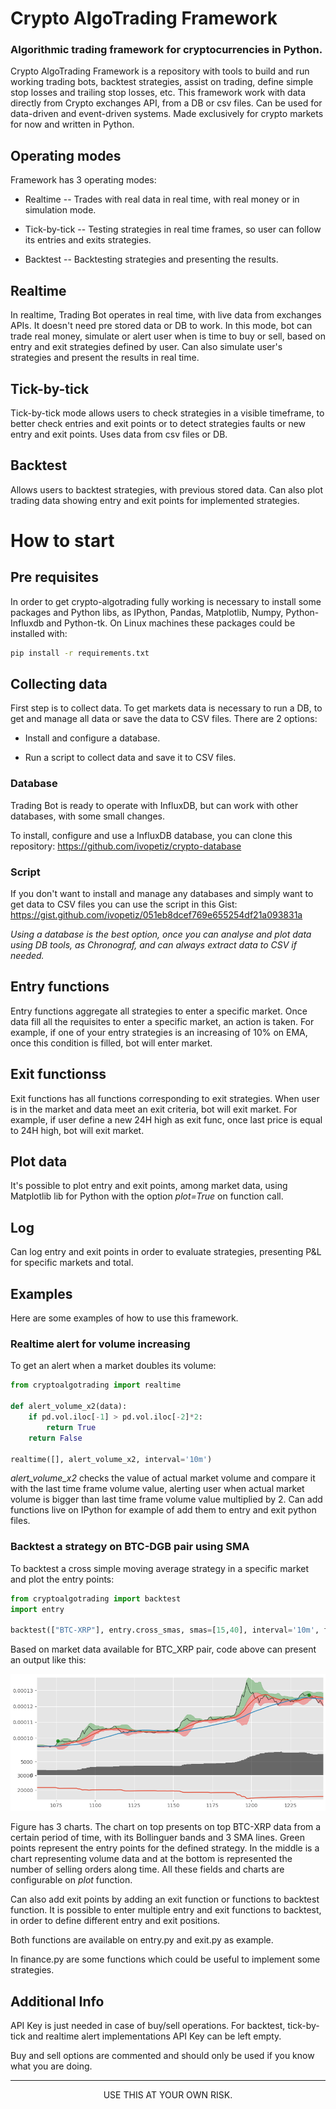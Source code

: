 # Crypto AlgoTrading Framework

### Algorithmic trading framework for cryptocurrencies in Python.

Crypto AlgoTrading Framework is a repository with tools to build and run working trading bots, backtest strategies, assist on trading, define simple stop losses and trailing stop losses, etc. This framework work with data directly from Crypto exchanges API, from a DB or csv files. Can be used for data-driven and event-driven systems. Made exclusively for crypto markets for now and written in Python.

## Operating modes

Framework has 3 operating modes:

* Realtime -- Trades with real data in real time, with real money or in simulation mode.

* Tick-by-tick -- Testing strategies in real time frames, so user can follow its entries and exits strategies.

* Backtest -- Backtesting strategies and presenting the results.

## Realtime

In realtime, Trading Bot operates in real time, with live data from exchanges APIs. It doesn't need pre stored data or DB to work.
In this mode, bot can trade real money, simulate or alert user when is time to buy or sell, based on entry and exit strategies defined by user. Can also simulate user's strategies and present the results in real time.

## Tick-by-tick

Tick-by-tick mode allows users to check strategies in a visible timeframe, to better check entries and exit points or to detect strategies faults or new entry and exit points. Uses data from csv files or DB.

## Backtest

Allows users to backtest strategies, with previous stored data. Can also plot trading data showing entry and exit points for implemented strategies.

# How to start

## Pre requisites

In order to get crypto-algotrading fully working is necessary to install some packages and Python libs, as IPython, Pandas, Matplotlib, Numpy, Python-Influxdb and Python-tk. 
On Linux machines these packages could be installed with:

```bash
pip install -r requirements.txt
```

## Collecting data

First step is to collect data. To get markets data is necessary to run a DB, to get and manage all data or save the data to CSV files.
There are 2 options:

* Install and configure a database.

* Run a script to collect data and save it to CSV files.

### Database

Trading Bot is ready to operate with InfluxDB, but can work with other databases, with some small changes.

To install, configure and use a InfluxDB database, you can clone this repository:
https://github.com/ivopetiz/crypto-database

### Script

If you don't want to install and manage any databases and simply want to get data to CSV files you can use the script in this Gist:
https://gist.github.com/ivopetiz/051eb8dcef769e655254df21a093831a

*Using a database is the best option, once you can analyse and plot data using DB tools, as Chronograf, and can always extract data to CSV if needed.*

## Entry functions

Entry functions aggregate all strategies to enter a specific market. Once data fill all the requisites to enter a specific market, an action is taken. For example, if one of your entry strategies is an increasing of 10% on EMA, once this condition is filled, bot will enter market.

## Exit functionss

Exit functions has all functions corresponding to exit strategies. When user is in the market and data meet an exit criteria, bot will exit market.
For example, if user define a new 24H high as exit func, once last price is equal to 24H high, bot will exit market.

## Plot data

It's possible to plot entry and exit points, among market data, using Matplotlib lib for Python with the option *plot=True* on function call.

## Log

Can log entry and exit points in order to evaluate strategies, presenting P&L for specific markets and total.

## Examples

Here are some examples of how to use this framework.

### Realtime alert for volume increasing

To get an alert when a market doubles its volume:

```python
from cryptoalgotrading import realtime

def alert_volume_x2(data):
    if pd.vol.iloc[-1] > pd.vol.iloc[-2]*2:
        return True
    return False

realtime([], alert_volume_x2, interval='10m')
```

*alert_volume_x2* checks the value of actual market volume and compare it with the last time frame volume value, alerting user when actual market volume is bigger than last time frame volume value multiplied by 2. Can add functions live on IPython for example of add them to entry and exit python files.

### Backtest a strategy on BTC-DGB pair using SMA

To backtest a cross simple moving average strategy in a specific market and plot the entry points:

```python
from cryptoalgotrading import backtest
import entry

backtest(["BTC-XRP"], entry.cross_smas, smas=[15,40], interval='10m', from_file=True, plot=True)
```

Based on market data available for BTC_XRP pair, code above can present an output like this:

![testing strategy on BTC-XRP pair data.](figs/fig2_xrp.png)

Figure has 3 charts. The chart on top presents on top BTC-XRP data from a certain period of time, with its Bollinguer bands and 3 SMA lines. Green points represent the entry points for the defined strategy. In the middle is a chart representing volume data and at the bottom is represented the number of selling orders along time. All these fields and charts are configurable on *plot* function.

Can also add exit points by adding an exit function or functions to backtest function.
It is possible to enter multiple entry and exit functions to backtest, in order to define different entry and exit positions.

Both functions are available on entry.py and exit.py as example.

In finance.py are some functions which could be useful to implement some strategies.

## Additional Info

API Key is just needed in case of buy/sell operations. For backtest, tick-by-tick and realtime alert implementations API Key can be left empty.

Buy and sell options are commented and should only be used if you know what you are doing.

___

<p align="center">USE THIS AT YOUR OWN RISK.</p>
